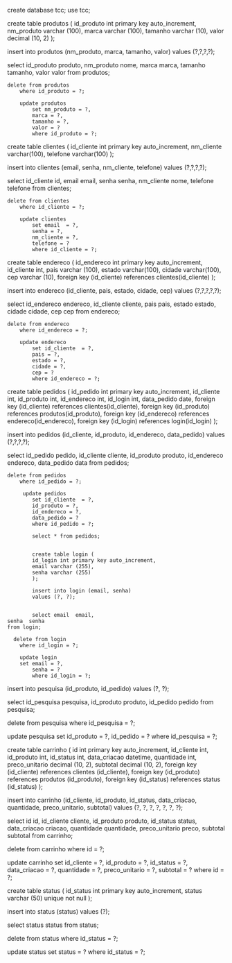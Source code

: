 create database tcc;
use tcc;

create table produtos (
id_produto int primary key auto_increment,
nm_produto varchar (100),
marca varchar (100),
tamanho varchar (10),
valor decimal (10, 2)
);

insert into produtos (nm_produto, marca, tamanho, valor)
values (?,?,?,?);

select id_produto  produto,
        nm_produto     nome,
        marca          marca,
        tamanho        tamanho,
        valor          valor
    from produtos;
    
    delete from produtos
        where id_produto = ?;
        
		update produtos
            set nm_produto = ?,
            marca = ?,
            tamanho = ?,
            valor = ?
            where id_produto = ?;

create table clientes (
id_cliente int primary key auto_increment,
nm_cliente varchar(100),
telefone varchar(100)
);

insert into clientes (email, senha, nm_cliente, telefone)
values  (?,?,?,?);

select id_cliente id,
       email  email,
       senha  senha,
       nm_cliente nome,
       telefone  telefone
    from clientes;
    
    delete from clientes
        where id_cliente = ?;
        
        update clientes
            set email  = ?,
            senha = ?,
            nm_cliente = ?,
            telefone = ?
            where id_cliente = ?;
        
create table endereco (
id_endereco int primary key auto_increment,
id_cliente int,
pais varchar (100),
estado varchar(100),
cidade varchar(100),
cep varchar (10),
foreign key (id_cliente) references clientes(id_cliente)
);

insert into endereco (id_cliente, pais, estado, cidade, cep)
values (?,?,?,?,?);

select id_endereco  endereco,
        id_cliente      cliente,
        pais            pais,
        estado          estado,
        cidade          cidade,
        cep             cep 
    from endereco;
    
    delete from endereco
        where id_endereco = ?;
        
		update endereco
            set id_cliente  = ?,
            pais = ?,
            estado = ?,
            cidade = ?,
            cep = ?
            where id_endereco = ?;

create table pedidos (
id_pedido int primary key auto_increment,
id_cliente int,
id_produto int,
id_endereco int,
id_login int,
data_pedido date,
foreign key (id_cliente) references clientes(id_cliente),
foreign key (id_produto) references produtos(id_produto),
foreign key (id_endereco) references endereco(id_endereco),
foreign key (id_login) references login(id_login)
);

insert into pedidos (id_cliente, id_produto, id_endereco, data_pedido)
	values (?,?,?,?);

select id_pedido  pedido,
        id_cliente    cliente,
        id_produto    produto,
        id_endereco   endereco,
        data_pedido   data
    from pedidos;
    
    delete from pedidos
        where id_pedido = ?;
        
         update pedidos
            set id_cliente  = ?,
            id_produto = ?,
            id_endereco = ?,
            data_pedido = ?
            where id_pedido = ?;
            
            select * from pedidos;
            
            
            create table login (
            id_login int primary key auto_increment,
            email varchar (255),
            senha varchar (255)
            );
            
            insert into login (email, senha)
            values (?, ?);
            
            
            select email  email,
    senha  senha
    from login;
    
      delete from login
        where id_login = ?;
        
        update login
        set email = ?,
            senha = ?
            where id_login = ?;
            
insert into pesquisa (id_produto, id_pedido)
values (?, ?);

  select id_pesquisa  pesquisa,
	   id_produto   produto,
       id_pedido    pedido
       from pesquisa; 
       
delete from pesquisa
	        where id_pesquisa = ?;
            
update pesquisa
            set id_produto = ?,
		        id_pedido = ?
          where id_pesquisa = ?;
          
create table carrinho (
id int primary key auto_increment,
id_cliente int,
id_produto int,
id_status int,
data_criacao datetime,
quantidade int,
preco_unitario decimal (10, 2),
subtotal decimal (10, 2),
foreign key (id_cliente) references clientes (id_cliente),
foreign key (id_produto) references produtos (id_produto),
foreign key (id_status) references status (id_status)
);

insert into carrinho (id_cliente, id_produto, id_status, data_criacao, quantidade, preco_unitario, subtotal)
values (?, ?, ?, ?, ?, ?, ?);

select id  id,
		id_cliente  cliente,
        id_produto  produto,
        id_status  status,
        data_criacao  criacao,
        quantidade  quantidade,
        preco_unitario  preco,
        subtotal  subtotal
        from carrinho;
        
delete from carrinho
where id = ?;

update carrinho
set id_cliente = ?,
id_produto = ?,
id_status = ?,
data_criacao = ?,
quantidade = ?,
preco_unitario = ?,
subtotal = ?
where id = ?;

create table status (
id_status int primary key auto_increment,
status varchar (50) unique not null
);

insert into status (status) 
values (?);

select status  status
from status;

delete from status
where id_status = ?;

update status
set status = ?
where id_status = ?;
